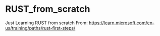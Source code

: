 # RUST_from_scratch
Just Learning RUST from scratch
From: https://learn.microsoft.com/en-us/training/paths/rust-first-steps/

